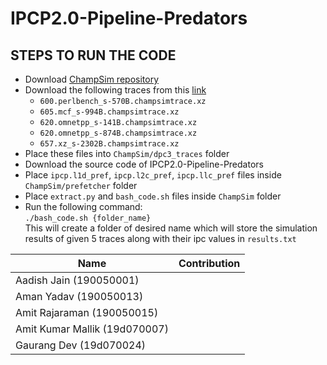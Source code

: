 # IPCP2.0-Pipeline-Predators

## STEPS TO RUN THE CODE

- Download [ChampSim repository](https://github.com/ChampSim/ChampSim)
- Download the following traces from this [link](https://hpca23.cse.tamu.edu/champsim-traces/speccpu/index.html)
  * `600.perlbench_s-570B.champsimtrace.xz`
  * `605.mcf_s-994B.champsimtrace.xz`
  * `620.omnetpp_s-141B.champsimtrace.xz`
  * `620.omnetpp_s-874B.champsimtrace.xz`
  * `657.xz_s-2302B.champsimtrace.xz` 
- Place these files into `ChampSim/dpc3_traces` folder 
- Download the source code of IPCP2.0-Pipeline-Predators
- Place `ipcp.l1d_pref`, `ipcp.l2c_pref`, `ipcp.llc_pref` files inside `ChampSim/prefetcher` folder
- Place `extract.py` and `bash_code.sh` files inside `ChampSim` folder
- Run the following command: \
``` ./bash_code.sh {folder_name} ``` \
This will create a folder of desired name which will store the simulation results of given 5 traces along with their ipc values in `results.txt`

| Name                          	| Contribution 	|
|-------------------------------	|--------------	|
| Aadish Jain (190050001)       	|              	|
| Aman Yadav (190050013)        	|              	|
| Amit Rajaraman (190050015)    	|              	|
| Amit Kumar Mallik (19d070007) 	|              	|
| Gaurang Dev (19d070024)       	|              	|
